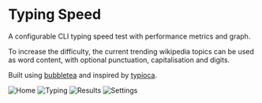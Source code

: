 # Typing Speed

A configurable CLI typing speed test with performance metrics and graph.

To increase the difficulty, the current trending wikipedia topics can be used as word content, with optional punctuation, capitalisation and digits.

Built using [bubbletea](https://github.com/charmbracelet/bubbletea) and inspired by [typioca](https://github.com/bloznelis/typioca).

![Home](https://user-images.githubusercontent.com/41476809/179508232-ddac709c-2ec2-4eed-9378-6a354a3bd87e.png)
![Typing](https://user-images.githubusercontent.com/41476809/179508235-84fc1bc1-d781-41f9-bc86-c8c2cb41ba03.png)
![Results](https://user-images.githubusercontent.com/41476809/179508237-d2fae177-45af-47d0-83f1-37f8e618d908.png)
![Settings](https://user-images.githubusercontent.com/41476809/179508240-76fb384f-7ff8-4351-b8da-b7f47031f910.png)
